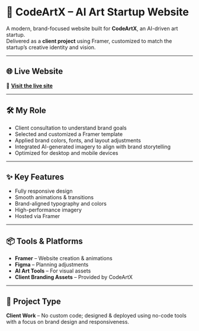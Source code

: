 # 🎨 CodeArtX – AI Art Startup Website

A modern, brand-focused website built for **CodeArtX**, an AI-driven art startup.  
Delivered as a **client project** using Framer, customized to match the startup’s creative identity and vision.

---

## 🌐 Live Website
🔗 **[Visit the live site](https://similar-way-224405.framer.app/)**

---

## 🛠 My Role
- Client consultation to understand brand goals
- Selected and customized a Framer template
- Applied brand colors, fonts, and layout adjustments
- Integrated AI-generated imagery to align with brand storytelling
- Optimized for desktop and mobile devices

---

## ✨ Key Features
- Fully responsive design
- Smooth animations & transitions
- Brand-aligned typography and colors
- High-performance imagery
- Hosted via Framer

---

## 📦 Tools & Platforms
- **Framer** – Website creation & animations
- **Figma** – Planning adjustments
- **AI Art Tools** – For visual assets
- **Client Branding Assets** – Provided by CodeArtX

---

## 📜 Project Type
**Client Work** – No custom code; designed & deployed using no-code tools with a focus on brand design and responsiveness.
